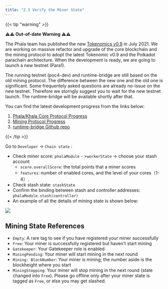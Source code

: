 ```yaml
---
title: "2.3 Verify the Miner State"
---
```


{{< tip "warning" >}}

**⚠️⚠️ Out-of-date Warning ⚠️⚠️**

The Phala team has published the new [Tokenomics v0.9](https://medium.com/phala-network/reading-phala-network-economic-paper-preview-5f33b7019861) in July 2021. We are working on massive refactor and upgrade of the core blockchain and the mining protocol to adopt the latest Tokenomic v0.9 and the Polkadot parachain architecture. When the development is ready, we are going to launch a new testnet (Para1).

The running testnet (poc4-dev) and runtime-bridge are still based on the old mining protocol. The difference between the new one and the old one is significant. Some frequentely asked questions are already no-issue on the new testnet. Therefore we storngly suggest you to wait for the new testnet launch. The runtime-bridge will be available shortly after that.

You can find the latest development progress from the links below:

1. [Phala/Khala Core Protocol Progress](https://github.com/orgs/Phala-Network/projects/9)
2. [Mining Protocol Progress](https://github.com/orgs/Phala-Network/projects/8)
3. [runtime-bridge Github repo](https://github.com/Phala-Network/runtime-bridge)

{{< /tip >}}

Go to `Developer` -> `Chain state` :

- Check miner score: `phalaModule` - >`workerState` -> choose your stash account
    - `score.overallScore`: the total points that a miner scores
    - `features`: number of enabled cores, and the level of your cores（1-4）.
- Check stash state: `stashState`
- Confirm the binding between stash and controller addresses: `phalaModule.stash(controller)`
- An example of all the details of mining state is shown below:

![](/images/docs/poc3-old/2.3.png)

## Mining State References

- `Empty`: A rare tag to see if you have registered your miner successfully
- `Free`: Your miner is successfully registered but haven't start mining
- `Gatekeeper`: Your Gatekeeper role is enabled
- `MiningPending`: Your miner will start mining in the next round
- `Mining: BlockNumber`: Your miner is mining; the number aside is the blockheight where you start
- `MiningStopping`: Your miner will stop mining in the next round (state changed into `Free`). Please go offline only after your miner state is tagged as `Free`, or else you may get slashed.
